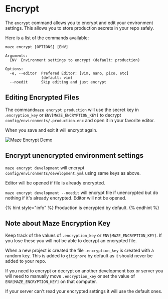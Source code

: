 # Encrypt

The `encrypt` command allows you to encrypt and edit your environment settings. This allows you to store production secrets in your repo safely.

Here is a list of the commands available:

```text
maze encrypt [OPTIONS] [ENV]

Arguments:
  ENV  Environment settings to encrypt (default: production)

Options:
  -e, --editor  Prefered Editor: [vim, nano, pico, etc]
                (default: vim)
  --noedit      Skip editing and just encrypt
```

## Editing Encrypted Files

The command`maze encrypt production` will use the secret key in .`encryption_key` or `ENV[MAZE_ENCRYPTION_KEY]` to decrypt `config/environments/.production.enc` and open it in your favorite editor.

When you save and exit it will encrypt again.

![Maze Encrypt Demo](https://raw.githubusercontent.com/mazeframework/site-assets/master/videos/maze_encrypt.gif)

## Encrypt unencrypted environment settings

`maze encrypt development` will encrypt `config/environments/development.yml` using same keys as above.

Editor will be opened if file is already encrypted.

`maze encrypt development --noedit` will encrypt file if unencrypted but do nothing if it's already encrypted. Editor will not be opened.

{% hint style="info" %}
Production is encrypted by default.
{% endhint %}

## Note about Maze Encryption Key

Keep track of the values of `.encryption_key` or `ENV[MAZE_ENCRYPTION_KEY]`. If you lose these you will not be able to decrypt an encrypted file.

When a new project is created the file `.encryption_key` is created with a random key. This is added to `gitignore` by default as it should never be added to your repo.

If you need to encrypt or decrypt on another development box or server you will need to manually move `.encryption_key` or set the value of `ENV[MAZE_ENCRYPTION_KEY]` on that computer.

If your server can't read your encrypted settings it will use the default ones.

